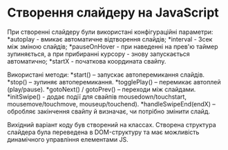 # Створення слайдеру на JavaScript

При створенні слайдеру були використані конфігураційні параметри:
*autoplay - вмикає автоматичне відтворення слайдів;
*interval - 3сек між зміною слайдів;
*pauseOnHover - при наведенні на прев'ю таймер зупиняється, а при прибиранні курсору - знову запускається автоматично;
*startX - початкова координата свайпу.

Використані методи:
*start() – запускає автоперемикання слайдів.
*stop() – зупиняє автоперемикання.
*togglePlay() – перемикає автоплей (play/pause).
*gotoNext() / gotoPrev() – переходи між слайдами.
*initSwipe() - додає події для свайпів mousedown/touchstart, mousemove/touchmove, mouseup/touchend).
*handleSwipeEnd(endX) – обробляє закінчення свайпу й визначає, чи потрібно змінити слайд.

Вихідний варіант коду був створений на классах.
Створена структура слайдера була переведена в DOM-структуру та має можливість динамічного управління елементами JS.

